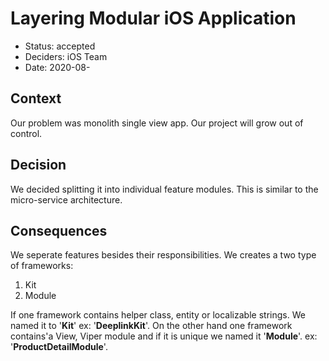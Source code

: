 # Layering Modular iOS Application

* Status: accepted
* Deciders: iOS Team
* Date: 2020-08-

## Context

Our problem was monolith single view app. Our project will grow out of control.
## Decision

We decided splitting it into individual feature modules. This is similar to the micro-service architecture.

## Consequences

We seperate features besides their responsibilities. We creates a two type of frameworks: 
1. Kit
2. Module

If one framework contains helper class, entity or localizable strings. We named it to '**Kit**' ex: '**DeeplinkKit**'. On the other hand one framework contains'a View, Viper module and if it is unique we named it '**Module**'. ex: '**ProductDetailModule**'.

